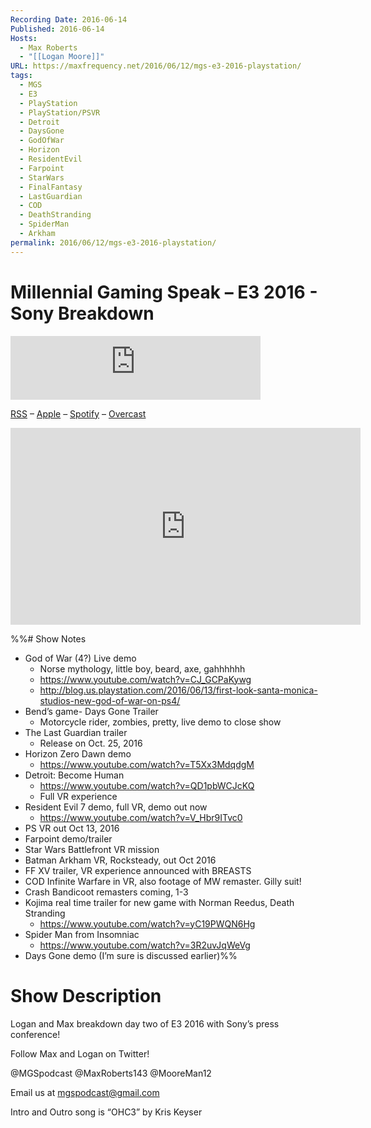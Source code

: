 ```yaml
---
Recording Date: 2016-06-14
Published: 2016-06-14
Hosts:
  - Max Roberts
  - "[[Logan Moore]]"
URL: https://maxfrequency.net/2016/06/12/mgs-e3-2016-playstation/
tags:
  - MGS
  - E3
  - PlayStation
  - PlayStation/PSVR
  - Detroit
  - DaysGone
  - GodOfWar
  - Horizon
  - ResidentEvil
  - Farpoint
  - StarWars
  - FinalFantasy
  - LastGuardian
  - COD
  - DeathStranding
  - SpiderMan
  - Arkham
permalink: 2016/06/12/mgs-e3-2016-playstation/
---
```

# Millennial Gaming Speak – E3 2016 - Sony Breakdown

<iframe src="https://podcasters.spotify.com/pod/show/millennialgamingspeak/embed/episodes/E3-2016-Sony-Breakdown-e1adhsp/a-a6ts45l" height="102px" width="400px" frameborder="0" scrolling="no"></iframe>

[RSS](https://anchor.fm/s/74aa3858/podcast/rss) – [Apple](https://podcasts.apple.com/us/podcast/episode-3-gdc-wrap-up/id1000915981?i=1000542222515) – [Spotify](https://open.spotify.com/episode/7wePXT4Bt22LWifVLx3n8y) – [Overcast](https://overcast.fm/+EtIgeWxEU)

<div class=iframe-container>
<iframe width="560" height="315" src="https://www.youtube-nocookie.com/embed/cMUbxkcPSf8?si=sYUxfl-oESuPmgN1" title="YouTube video player" frameborder="0" allow="accelerometer; autoplay; clipboard-write; encrypted-media; gyroscope; picture-in-picture; web-share" allowfullscreen></iframe>
</div>

%%# Show Notes

- God of War (4?) Live demo
	- Norse mythology, little boy, beard, axe, gahhhhhh
	- https://www.youtube.com/watch?v=CJ_GCPaKywg 
	- http://blog.us.playstation.com/2016/06/13/first-look-santa-monica-studios-new-god-of-war-on-ps4/ 
- Bend’s game- Days Gone Trailer
	- Motorcycle rider, zombies, pretty, live demo to close show
- The Last Guardian trailer
	- Release on Oct. 25, 2016
- Horizon Zero Dawn demo
	- https://www.youtube.com/watch?v=T5Xx3MdqdgM 
- Detroit: Become Human
	- https://www.youtube.com/watch?v=QD1pbWCJcKQ 
	- Full VR experience
- Resident Evil 7 demo, full VR, demo out now
	- https://www.youtube.com/watch?v=V_Hbr9ITvc0 
- PS VR out Oct 13, 2016
- Farpoint demo/trailer
- Star Wars Battlefront VR mission
- Batman Arkham VR, Rocksteady, out Oct 2016
- FF XV trailer, VR experience announced with BREASTS
- COD Infinite Warfare in VR, also footage of MW remaster. Gilly suit!
- Crash Bandicoot remasters coming, 1-3
- Kojima real time trailer for new game with Norman Reedus, Death Stranding
	- https://www.youtube.com/watch?v=yC19PWQN6Hg 
- Spider Man from Insomniac
	- https://www.youtube.com/watch?v=3R2uvJqWeVg
- Days Gone demo (I’m sure is discussed earlier)%%
# Show Description

Logan and Max breakdown day two of E3 2016 with Sony’s press conference!

Follow Max and Logan on Twitter!

@MGSpodcast
@MaxRoberts143
@MooreMan12

Email us at mgspodcast@gmail.com

Intro and Outro song is “OHC3” by Kris Keyser